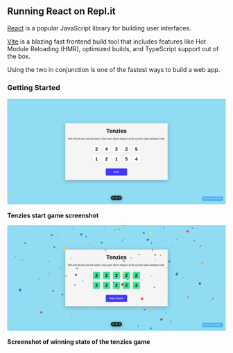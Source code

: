 ## Running React on Repl.it

[React](https://reactjs.org/) is a popular JavaScript library for building user interfaces.

[Vite](https://vitejs.dev/) is a blazing fast frontend build tool that includes features like Hot Module Reloading (HMR), optimized builds, and TypeScript support out of the box.

Using the two in conjunction is one of the fastest ways to build a web app.

### Getting Started

![](./public/tenzies-game.png)

**Tenzies start game screenshot**

![](./public/winning-game.png)

**Screenshot of winning state of the tenzies game**
